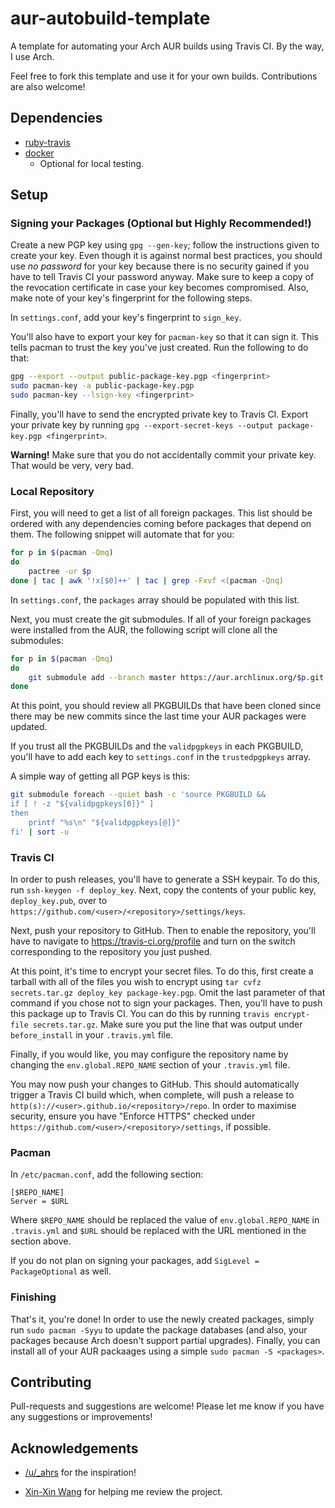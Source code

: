 # aur-autobuild-template

A template for automating your Arch AUR builds using Travis CI. By the way, I use Arch.

Feel free to fork this template and use it for your own builds. Contributions are also welcome!

## Dependencies

* [ruby-travis](https://aur.archlinux.org/packages/ruby-travis/)
* [docker](https://www.archlinux.org/packages/community/x86_64/docker/)
    * Optional for local testing.

## Setup

### Signing your Packages (Optional but Highly Recommended!)

Create a new PGP key using `gpg --gen-key`; follow the instructions given to create your key. Even
though it is against normal best practices, you should use *no password* for your key because there
is no security gained if you have to tell Travis CI your password anyway. Make sure to keep a copy
of the revocation certificate in case your key becomes compromised. Also, make note of your key's
fingerprint for the following steps.

In `settings.conf`, add your key's fingerprint to `sign_key`.

You'll also have to export your key for `pacman-key` so that it can sign it. This tells pacman to
trust the key you've just created. Run the following to do that:

```bash
gpg --export --output public-package-key.pgp <fingerprint>
sudo pacman-key -a public-package-key.pgp
sudo pacman-key --lsign-key <fingerprint>
```

Finally, you'll have to send the encrypted private key to Travis CI. Export your private key by
running `gpg --export-secret-keys --output package-key.pgp <fingerprint>`.

**Warning!** Make sure that you do not accidentally commit your private key. That would be very,
very bad.

### Local Repository

First, you will need to get a list of all foreign packages. This list should be ordered with any
dependencies coming before packages that depend on them. The following snippet will automate that
for you:

```bash
for p in $(pacman -Qmq)
do
    pactree -ur $p
done | tac | awk '!x[$0]++' | tac | grep -Fxvf <(pacman -Qnq)
```

In `settings.conf`, the `packages` array should be populated with this list.

Next, you must create the git submodules. If all of your foreign packages were installed from the
AUR, the following script will clone all the submodules:

```bash
for p in $(pacman -Qmq)
do
    git submodule add --branch master https://aur.archlinux.org/$p.git
done
```

At this point, you should review all PKGBUILDs that have been cloned since there may be new commits
since the last time your AUR packages were updated.

If you trust all the PKGBUILDs and the `validpgpkeys` in each PKGBUILD, you'll have to add each key
to `settings.conf` in the `trustedpgpkeys` array.

A simple way of getting all PGP keys is this:

```bash
git submodule foreach --quiet bash -c 'source PKGBUILD &&
if [ ! -z "${validpgpkeys[0]}" ]
then
    printf "%s\n" "${validpgpkeys[@]}"
fi' | sort -u
```

### Travis CI

In order to push releases, you'll have to generate a SSH keypair. To do this, run
`ssh-keygen -f deploy_key`. Next, copy the contents of your public key, `deploy_key.pub`, over to
`https://github.com/<user>/<repository>/settings/keys`.

Next, push your repository to GitHub. Then to enable the repository, you'll have to navigate to
https://travis-ci.org/profile and turn on the switch corresponding to the repository you just
pushed.

At this point, it's time to encrypt your secret files. To do this, first create a tarball with all
of the files you wish to encrypt using `tar cvfz secrets.tar.gz deploy_key package-key.pgp`. Omit
the last parameter of that command if you chose not to sign your packages. Then, you'll have to push
this package up to Travis CI. You can do this by running `travis encrypt-file secrets.tar.gz`. Make
sure you put the line that was output under `before_install` in your `.travis.yml` file.

Finally, if you would like, you may configure the repository name by changing
the `env.global.REPO_NAME` section of your `.travis.yml` file.

You may now push your changes to GitHub. This should automatically trigger a Travis CI build which,
when complete, will push a release to `http(s)://<user>.github.io/<repository>/repo`. In order to
maximise security, ensure you have "Enforce HTTPS" checked under
`https://github.com/<user>/<repository>/settings`, if possible.

### Pacman

In `/etc/pacman.conf`, add the following section:

```
[$REPO_NAME]
Server = $URL
```

Where `$REPO_NAME` should be replaced the value of `env.global.REPO_NAME` in `.travis.yml` and
`$URL` should be replaced with the URL mentioned in the section above.

If you do not plan on signing your packages, add `SigLevel = PackageOptional` as well.

### Finishing

That's it, you're done! In order to use the newly created packages, simply run `sudo pacman -Syyu`
to update the package databases (and also, your packages because Arch doesn't support partial
upgrades). Finally, you can install all of your AUR packaages using a simple
`sudo pacman -S <packages>`.

## Contributing

Pull-requests and suggestions are welcome! Please let me know if you have any suggestions or
improvements!

## Acknowledgements

* [/u/_ahrs](https://www.reddit.com/r/linuxmasterrace/comments/7aai76/i_am_using_archlinux/dp94r3s/)
  for the inspiration!

* [Xin-Xin Wang](https://github.com/xinxinw1) for helping me review the project.
